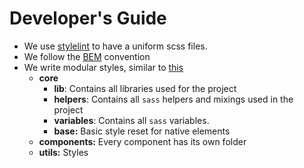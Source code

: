 # Developer's Guide

- We use [stylelint](https://github.com/stylelint/stylelint) to have a uniform scss files.
- We follow the [BEM](http://getbem.com/) convention 
- We write modular styles, similar to [this](https://zellwk.com/blog/css-architecture-3/)
  - **core**
    - **lib**: Contains all libraries used for the project
    - **helpers**: Contains all `sass` helpers and mixings used in the project
    - **variables**: Contains all `sass` variables.
    - **base:** Basic style reset for native elements
  - **components:** Every component has its own folder
  - **utils:** Styles